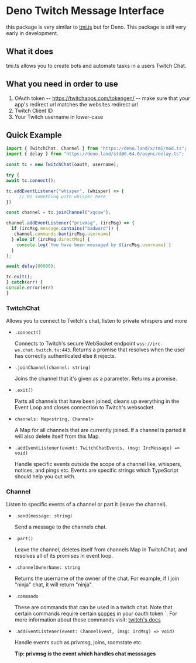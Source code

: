 # Deno Twitch Message Interface

this package is very similar to [tmi.js](https://github.com/tmijs/tmi.js) but for Deno. This package is still very early in development.

## What it does

tmi.ts allows you to create bots and automate tasks in a users Twitch Chat.

## What you need in order to use

1. OAuth token -- https://twitchapps.com/tokengen/ -- make sure that your app's redirect url matches the websites redirect url
2. Twitch Client ID
3. Your Twitch username in lower-case

## Quick Example

```typescript
import { TwitchChat, Channel } from "https://deno.land/x/tmi/mod.ts";
import { delay } from "https://deno.land/std@0.64.0/async/delay.ts";

const tc = new TwitchChat(oauth, username);

try {
await tc.connect();

tc.addEventListener("whisper", (whisper) => {
     // Do something with whisper here
})

const channel = tc.joinChannel("xqcow");

channel.addEventListener("privmsg", (ircMsg) => {
  if (ircMsg.message.contains("badword")) {
   channel.commands.ban(ircMsg.username)
  } else if (ircMsg.directMsg) {
    console.log(`You have been messaged by ${ircMsg.username}`)
  }
);

await delay(60000);

tc.exit();
} catch(err) {
console.error(err)
}
```

### TwitchChat

Allows you to connect to Twitch's chat, listen to private whispers and more

- `.connect()`

  Connects to Twitch's secure WebSocket endpoint `wss://irc-ws.chat.twitch.tv:443`.
  Returns a promise that resolves when the user has correctly authenticated else it rejects.

- `.joinChannel(channel: string)`

  Joins the channel that it's given as a parameter.
  Returns a promise.

- `.exit()`

  Parts all channels that have been joined, cleans up everything in the Event Loop
  and closes connection to Twitch's websocket.

- `channels: Map<string, Channel>`

  A Map for all channels that are currently joined.
  If a channel is parted it will also delete itself from this Map.

- `.addEventListener(event: TwitchChatEvents, (msg: IrcMessage) => void)`

  Handle specific events outside the scope of a channel like, whispers, notices, and pings etc.
  Events are specific strings which TypeScript should help you out with.

### Channel

Listen to specific events of a channel or part it (leave the channel).

- `.send(message: string)`

  Send a message to the channels chat.

- `.part()`

  Leave the channel, deletes itself from channels Map in TwitchChat, and resolves all of its promises in event loop.

- `.channelOwnerName: string`

  Returns the username of the owner of the chat. For example, if I join "ninja" chat, it will return "ninja".

- `.commands`

  These are commands that can be used in a twitch chat. Note that certain commands require certain [scopes](https://dev.twitch.tv/docs/irc/guide#scopes-for-irc-commands) in your oauth token `. For more information about these commands
  visit: [twitch's docs](https://help.twitch.tv/s/article/chat-commands?language=en_US)

- `.addEventListener(event: ChannelEvent, (msg: IrcMsg) => void)`

  Handle events such as privmsg, joins, roomstate etc.

  **Tip: privmsg is the event which handles chat messsages**
